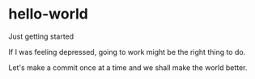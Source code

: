 # hello-world
Just getting started

If I was feeling depressed, going to work might be the right thing to do.

Let's make a commit once at a time and we shall make the world better.
